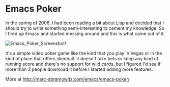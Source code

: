Emacs Poker
===========

In the spring of 2006, I had been reading a bit about Lisp and decided that I
should try to write something semi-interesting to cement my knowledge. So I
fired up Emacs and started messing around and this is what came out of it.

![Emacs_Poker_Screenshot!](http://github.com/msabramo/Emacs-Poker/raw/screenshot.png)

It's a simple video poker game like the kind that you play in Vegas or in the
kind of place that offers skeeball. It doesn't take bets or keep any kind of
running score and there's no support for wild cards, but I figured I'd see if
more than 3 people download it before I started adding more features.

More at http://marc-abramowitz.com/emacs/emacs-poker/
